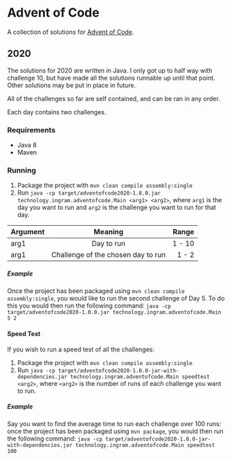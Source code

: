 # Advent of Code 
A collection of solutions for [Advent of Code](https://adventofcode.com/).

## 2020
The solutions for 2020 are written in Java. I only got up to half way with challenge 10, but have made all the solutions runnable up until that point. Other solutions may be put in place in future.

All of the challenges so far are self contained, and can be ran in any order.

Each day contains two challenges.

### Requirements
* Java 8 
* Maven

### Running
1. Package the project with `mvn clean compile assembly:single`
2. Run `java -cp target/adventofcode2020-1.0.0.jar technology.ingram.adventofcode.Main <arg1> <arg2>`, where `arg1` is the day you want to run and `arg2` is the challenge you want to run for that day. 

| Argument       | Meaning     |  Range    |
| :------------- | :----------: | -----------: |
|  arg1 | Day to run  | 1 - 10    |
|  arg1   | Challenge of the chosen day to run | 1 - 2 |

##### Example
Once the project has been packaged using `mvn clean compile assembly:single`, you would like to run the second challenge of Day 5. To do this you would then run the following command: 
`java -cp target/adventofcode2020-1.0.0.jar technology.ingram.adventofcode.Main 5 2`

#### Speed Test
If you wish to run a speed test of all the challenges:
1. Package the project with `mvn clean compile assembly:single`
2. Run `java -cp target/adventofcode2020-1.0.0-jar-with-dependencies.jar technology.ingram.adventofcode.Main speedtest <arg2>`, where `<arg2>` is the number of runs of each challenge you want to run. 

##### Example
Say you want to find the average time to run each challenge over 100 runs: once the project has been packaged using `mvn package`, you would then run the following command: 
`java -cp target/adventofcode2020-1.0.0-jar-with-dependencies.jar technology.ingram.adventofcode.Main speedtest 100`




